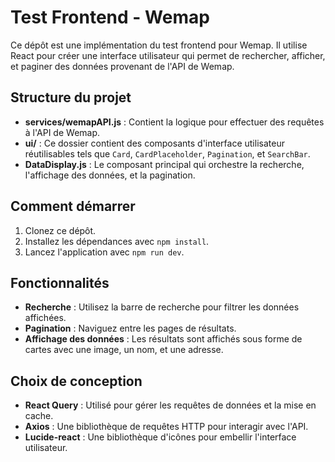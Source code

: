 # Test Frontend - Wemap

Ce dépôt est une implémentation du test frontend pour Wemap. Il utilise React pour créer une interface utilisateur qui permet de rechercher, afficher, et paginer des données provenant de l'API de Wemap.

## Structure du projet

- **services/wemapAPI.js** : Contient la logique pour effectuer des requêtes à l'API de Wemap.
- **ui/** : Ce dossier contient des composants d'interface utilisateur réutilisables tels que `Card`, `CardPlaceholder`, `Pagination`, et `SearchBar`.
- **DataDisplay.js** : Le composant principal qui orchestre la recherche, l'affichage des données, et la pagination.

## Comment démarrer

1. Clonez ce dépôt.
2. Installez les dépendances avec `npm install`.
3. Lancez l'application avec `npm run dev`.

## Fonctionnalités

- **Recherche** : Utilisez la barre de recherche pour filtrer les données affichées.
- **Pagination** : Naviguez entre les pages de résultats.
- **Affichage des données** : Les résultats sont affichés sous forme de cartes avec une image, un nom, et une adresse.

## Choix de conception

- **React Query** : Utilisé pour gérer les requêtes de données et la mise en cache.
- **Axios** : Une bibliothèque de requêtes HTTP pour interagir avec l'API.
- **Lucide-react** : Une bibliothèque d'icônes pour embellir l'interface utilisateur.
